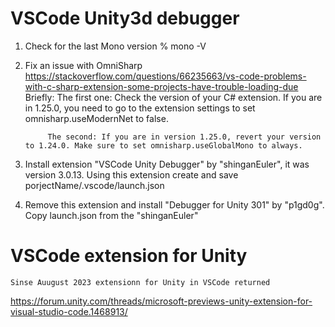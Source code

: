 # VSCode Unity3d debugger
1. Check for the last Mono version % mono -V
2. Fix an issue with OmniSharp
	https://stackoverflow.com/questions/66235663/vs-code-problems-with-c-sharp-extension-some-projects-have-trouble-loading-due
		Briefly:
			The first one: Check the version of your C# extension. If you are in 1.25.0, you need to go to the extension settings to set omnisharp.useModernNet to false.

			The second: If you are in version 1.25.0, revert your version to 1.24.0. Make sure to set omnisharp.useGlobalMono to always.
3. Install extension "VSCode Unity Debugger" by "shinganEuler", it was version 3.0.13. Using this extension create and save porjectName/.vscode/launch.json
4. Remove this extension and install "Debugger for Unity 301" by "p1gd0g". Copy launch.json from the "shinganEuler"



# VSCode extension for Unity
	Sinse Auugust 2023 extensionn for Unity in VSCode returned
https://forum.unity.com/threads/microsoft-previews-unity-extension-for-visual-studio-code.1468913/